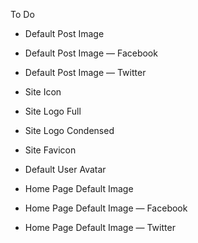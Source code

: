 To Do

- Default Post Image
- Default Post Image — Facebook
- Default Post Image — Twitter


- Site Icon
- Site Logo Full
- Site Logo Condensed
- Site Favicon

- Default User Avatar

- Home Page Default Image
- Home Page Default Image — Facebook
- Home Page Default Image — Twitter